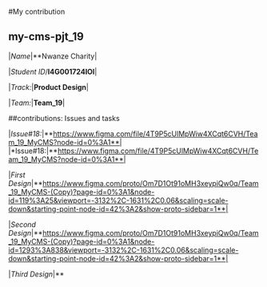 #My contribution

## my-cms-pjt_19

|*Name*|**Nwanze Charity|

|*Student ID*/**I4G001724IOI**|

|*Track:*|**Product Design**|

|*Team:*|**Team_19**|


##contributions: Issues and tasks


|*Issue#18:*|**https://www.figma.com/file/4T9P5cUlMpWiw4XCqt6CVH/Team_19_MyCMS?node-id=0%3A1**|
|*Issue#18:|**https://www.figma.com/file/4T9P5cUlMpWiw4XCqt6CVH/Team_19_MyCMS?node-id=0%3A1**|

|*First Design*|**https://www.figma.com/proto/Om7D1Ot91oMH3xeypiQw0q/Team_19_MyCMS-(Copy)?page-id=0%3A1&node-id=119%3A25&viewport=-3132%2C-1631%2C0.06&scaling=scale-down&starting-point-node-id=42%3A2&show-proto-sidebar=1**|

|*Second Design*|**https://www.figma.com/proto/Om7D1Ot91oMH3xeypiQw0q/Team_19_MyCMS-(Copy)?page-id=0%3A1&node-id=1293%3A838&viewport=-3132%2C-1631%2C0.06&scaling=scale-down&starting-point-node-id=42%3A2&show-proto-sidebar=1**|

|*Third Design*|**
